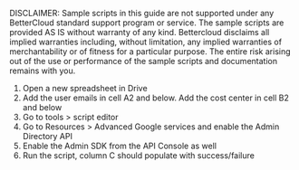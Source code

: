 DISCLAIMER: Sample scripts in this guide are not supported under any BetterCloud standard support program or service. The sample scripts are provided AS IS without warranty of any kind. Bettercloud disclaims all implied warranties including, without limitation, any implied warranties of merchantability or of fitness for a particular purpose. The entire risk arising out of the use or performance of the sample scripts and documentation remains with you.

1) Open a new spreadsheet in Drive
2) Add the user emails in cell A2 and below. Add the cost center in cell B2 and below
3) Go to tools > script editor
4) Go to Resources > Advanced Google services and enable the Admin Directory API
5) Enable the Admin SDK from the API Console as well
6) Run the script, column C should populate with success/failure

